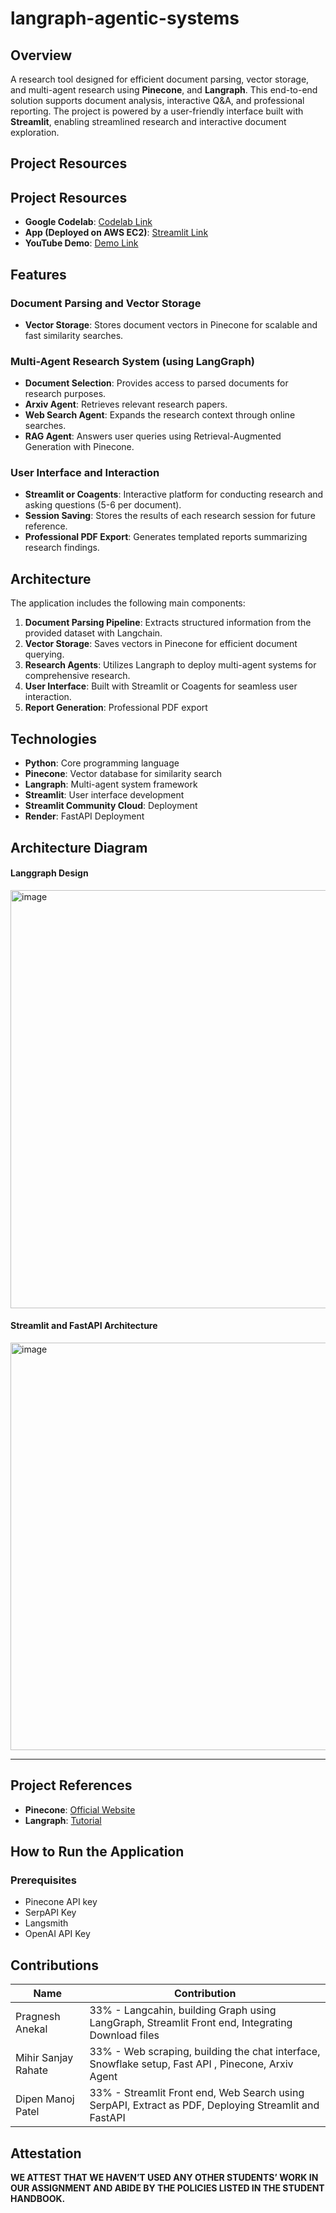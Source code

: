 # langraph-agentic-systems

## Overview

A research tool designed for efficient document parsing, vector storage, and multi-agent research using **Pinecone**, and **Langraph**. This end-to-end solution supports document analysis, interactive Q&A, and professional reporting. The project is powered by a user-friendly interface built with **Streamlit**, enabling streamlined research and interactive document exploration.

## Project Resources

## Project Resources

- **Google Codelab**: [Codelab Link]()
- **App (Deployed on AWS EC2)**: [Streamlit Link]()
- **YouTube Demo**: [Demo Link]()

## Features

### Document Parsing and Vector Storage

- **Vector Storage**: Stores document vectors in Pinecone for scalable and fast similarity searches.

### Multi-Agent Research System (using LangGraph)

- **Document Selection**: Provides access to parsed documents for research purposes.
- **Arxiv Agent**: Retrieves relevant research papers.
- **Web Search Agent**: Expands the research context through online searches.
- **RAG Agent**: Answers user queries using Retrieval-Augmented Generation with Pinecone.

### User Interface and Interaction

- **Streamlit or Coagents**: Interactive platform for conducting research and asking questions (5-6 per document).
- **Session Saving**: Stores the results of each research session for future reference.
- **Professional PDF Export**: Generates templated reports summarizing research findings.

## Architecture

The application includes the following main components:

1. **Document Parsing Pipeline**: Extracts structured information from the provided dataset with Langchain.
2. **Vector Storage**: Saves vectors in Pinecone for efficient document querying.
3. **Research Agents**: Utilizes Langraph to deploy multi-agent systems for comprehensive research.
4. **User Interface**: Built with Streamlit or Coagents for seamless user interaction.
5. **Report Generation**: Professional PDF export

## Technologies

- **Python**: Core programming language
- **Pinecone**: Vector database for similarity search
- **Langraph**: Multi-agent system framework
- **Streamlit**: User interface development
- **Streamlit Community Cloud**: Deployment
- **Render**: FastAPI Deployment

## Architecture Diagram

#### Langgraph Design

<img width="669" alt="image" src="https://github.com/user-attachments/assets/105950e5-b62a-4632-bf6a-acf95abbd659">

#### Streamlit and FastAPI Architecture

<img width="652" alt="image" src="https://github.com/user-attachments/assets/5bad6f9c-adfc-48c0-9891-d16f775df843">

---

## Project References

- **Pinecone**: [Official Website](https://www.pinecone.io/)
- **Langraph**: [Tutorial](https://langchain-ai.github.io/langgraph/tutorials/introduction/)

## How to Run the Application

### Prerequisites

- Pinecone API key
- SerpAPI Key
- Langsmith
- OpenAI API Key

## Contributions

| Name                | Contribution                                                                                         |
| ------------------- | ---------------------------------------------------------------------------------------------------- |
| Pragnesh Anekal     | 33% - Langcahin, building Graph using LangGraph, Streamlit Front end, Integrating Download files     |
| Mihir Sanjay Rahate | 33% - Web scraping, building the chat interface, Snowflake setup, Fast API , Pinecone, Arxiv Agent   |
| Dipen Manoj Patel   | 33% - Streamlit Front end, Web Search using SerpAPI, Extract as PDF, Deploying Streamlit and FastAPI |

## Attestation

**WE ATTEST THAT WE HAVEN’T USED ANY OTHER STUDENTS’ WORK IN OUR ASSIGNMENT AND ABIDE BY THE POLICIES LISTED IN THE STUDENT HANDBOOK.**
